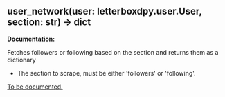 <h2 id="user_network">user_network(user: letterboxdpy.user.User, section: str) -> dict</h2>

**Documentation:**

Fetches followers or following based on the section and returns them as a dictionary
- The section to scrape, must be either 'followers' or 'following'.

[To be documented.](https://github.com/search?q=repo:nmcassa/letterboxdpy+user_network)
